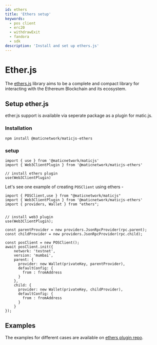 ```yaml
---
id: ethers
title: 'Ethers setup'
keywords: 
  - pos client
  - erc20
  - withdrawExit
  - fandora
  - sdk
description: 'Install and set up ethers.js'
---
```


# Ether.js

The [ethers.js](https://docs.ethers.io/) library aims to be a complete and compact library for interacting with the Ethereum Blockchain and its ecosystem.

## Setup ether.js

ether.js support is available via seperate package as a plugin for matic.js.

### Installation

```
npm install @maticnetwork/maticjs-ethers

```

### setup

```
import { use } from '@maticnetwork/maticjs'
import { Web3ClientPlugin } from '@maticnetwork/maticjs-ethers'

// install ethers plugin
use(Web3ClientPlugin)
```

Let's see one example of creating `POSClient` using ethers -

```
import { POSClient,use } from "@maticnetwork/maticjs"
import { Web3ClientPlugin } from '@maticnetwork/maticjs-ethers'
import { providers, Wallet } from "ethers";


// install web3 plugin
use(Web3ClientPlugin);

const parentProvider = new providers.JsonRpcProvider(rpc.parent);
const childProvider = new providers.JsonRpcProvider(rpc.child);

const posClient = new POSClient();
await posClient.init({
    network: 'testnet',
    version: 'mumbai',
    parent: {
      provider: new Wallet(privateKey, parentProvider),
      defaultConfig: {
        from : fromAddress
      }
    },
    child: {
      provider: new Wallet(privateKey, childProvider),
      defaultConfig: {
        from : fromAddress
      }
    }
});

```

## Examples

The examples for different cases are available on [ethers plugin repo](https://github.com/maticnetwork/maticjs-ethers).
